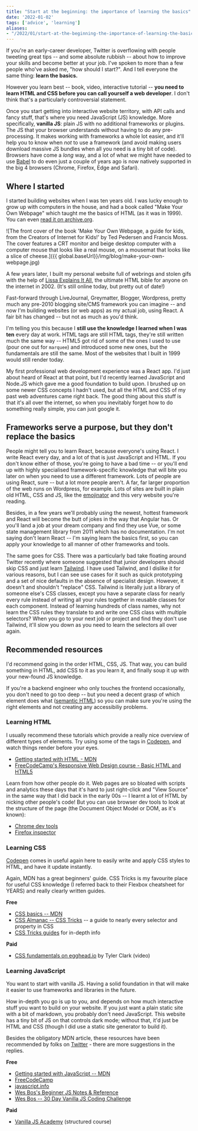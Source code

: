 ```yaml
---
title: "Start at the beginning: the importance of learning the basics"
date: '2022-01-02'
tags: ['advice', 'learning']
aliases: 
- "/2022/01/start-at-the-beginning-the-importance-of-learning-the-basics/"
---
```


If you're an early-career developer, Twitter is overflowing with people tweeting great tips -- and some absolute rubbish -- about how to improve your skills and become better at your job. I've spoken to more than a few people who've asked me, "how should I start?". And I tell everyone the same thing: **learn the basics.**

<!--more-->

However you learn best -- book, video, interactive tutorial -- **you need to learn HTML and CSS  before you can call yourself a web developer**. I don't think that's a particularly controversial statement.

Once you start getting into interactive website territory, with API calls and fancy stuff, that's where you need JavaScript (JS) knowledge. More specifically, **vanilla JS**: plain JS with no additional frameworks or plugins. The JS that your browser understands without having to do any pre-processing. It makes working with frameworks a whole lot easier, and it'll help you to know when *not* to use a framework (and avoid making users download massive JS bundles when all you need is a tiny bit of code). Browsers have come a *long* way, and a lot of what we might have needed to use [Babel](https://babeljs.io/) to do even just a couple of years ago is now natively supported in the big 4 browsers (Chrome, Firefox, Edge and Safari).

## Where I started

I started building websites when I was ten years old. I was lucky enough to grow up with computers in the house, and had a book called "Make Your Own Webpage" which taught me the basics of HTML (as it was in 1999). You can even [read it on archive.org](https://archive.org/details/makeyourownwebpa00pede).

![The front cover of the book 'Make Your Own Webpage, a guide for kids, from the Creators of Internet for Kids!' by Ted Pedersen and Francis Moss. The cover features a CRT monitor and beige desktop computer with a computer mouse that looks like a real mouse, on a mousemat that looks like a slice of cheese.]({{ global.baseUrl}}/img/blog/make-your-own-webpage.jpg)

A few years later, I built my personal website full of webrings and stolen gifs with the help of [Lissa Explains It All](http://lissaexplains.com/), the ultimate HTML bible for anyone on the internet in 2002. (It's still online today, but pretty out of date!)

Fast-forward through LiveJournal, Greymatter, Blogger, Wordpress, pretty much any pre-2010 blogging site/CMS framework you can imagine -- and now I'm building websites (or web apps) as my actual job, using React. A fair bit has changed -- but not as much as you'd think. 

I'm telling you this because I **still use the knowledge I learned when I was ten** every day at work. HTML tags are still HTML tags, they're still written much the same way -- HTML5 got rid of some of the ones I used to use (pour one out for `marquee`) and introduced some new ones, but the fundamentals are still the same. Most of the websites that I built in 1999 would still render today.

My first professional web development experience was a React app. I'd just about heard of React at that point, but I'd recently learned JavaScript and Node.JS which gave me a good foundation to build upon. I brushed up on some newer CSS concepts I hadn't used, but all the HTML and CSS of my past web adventures came right back. The good thing about this stuff is that it's all over the internet, so when you inevitably forget how to do something really simple, you can just google it. 

## Frameworks serve a purpose, but they don't replace the basics
People might tell you to learn React, because everyone's using React. I write React every day, and a lot of that is just JavaScript and HTML. If you don't know either of those, you're going to have a bad time -- or you'll end up with highly specialised framework-specific knowledge that will bite you later on when you need to use a different framework. Lots of people are using React, sure -- but a lot more people aren't. A far, far larger proportion of the web runs on Wordpress, for example. Lots of sites are built in plain old HTML, CSS and JS, like the [emojinator](https://emojinator.fun) and this very website you're reading.

Besides, in a few years we'll probably using the newest, hottest framework and React will become the butt of jokes in the way that Angular has. Or you'll land a job at your dream company and find they use Vue, or some state management library from 2011 which has no documentation. I'm not saying don't learn React -- I'm saying learn the basics first, so you can apply your knowledge to all manner of other frameworks and tools.

The same goes for CSS. There was a particularly bad take floating around Twitter recently where someone suggested that junior developers should skip CSS and just learn [Tailwind](https://tailwindcss.com/). I have used Tailwind, and I dislike it for various reasons, but I can see use cases for it such as quick prototyping and a set of nice defaults in the absence of specialist design. However, it doesn't and shouldn't "replace" CSS. Tailwind is literally just a library of someone else's CSS classes, except you have a separate class for nearly every rule instead of writing all your rules together in reusable classes for each component. Instead of learning hundreds of class names, why not learn the CSS rules they translate to and write one CSS class with multiple selectors? When you go to your next job or project and find they don't use Tailwind, it'll slow you down as you need to learn the selectors all over again. 


## Recommended resources
I'd recommend going in the order HTML, CSS, JS. That way, you can build something in HTML, add CSS to it as you learn it, and finally soup it up with your new-found JS knowledge.

If you're a backend engineer who only touches the frontend occasionally, you don't need to go too deep -- but you need a decent grasp of which element does what ([semantic HTML](/0221/06/the-right-tag-for-the-job-why-you-should-use-semantic-html/)) so you can make sure you're using the right elements and not creating any accessibiliy problems. 

### Learning HTML
I usually recommend these tutorials which provide a really nice overview of different types of elements. Try using some of the tags in [Codepen](https://codepen.io/pen/), and watch things render before your eyes. 
* [Getting started with HTML - MDN](https://developer.mozilla.org/en-US/docs/Learn/Getting_started_with_the_web/HTML_basics)
* [FreeCodeCamp's Responsive Web Design course - Basic HTML and HTML5](https://.freecodecamp.org/learn/responsive-web-design/#basic-html-and-html5)

Learn from how other people do it. Web pages are so bloated with scripts and analytics these days that it's hard to just right-click and "View Source" in the same way that I did back in the early 00s -- I learnt a lot of HTML by nicking other people's code! But you can use browser dev tools to look at the structure of the page (the Document Object Model or DOM, as it's known):
* [Chrome dev tools](https://developer.chrome.com/docs/devtools/open/#elements)
* [Firefox inspector](https://developer.mozilla.org/en-US/docs/Tools/Page_Inspector)
### Learning CSS
[Codepen](https://codepen.io/pen/) comes in useful again here to easily write and apply CSS styles to HTML, and have it update instantly.

Again, MDN has a great beginners' guide. CSS Tricks is my favourite place for useful CSS knowledge (I referred back to their Flexbox cheatsheet for YEARS) and really clearly written guides.

**Free**
* [CSS basics -- MDN](https://developer.mozilla.org/en-US/docs/Learn/Getting_started_with_the_web/CSS_basics)
* [CSS Almanac -- CSS Tricks](https://css-tricks.com/almanac/) -- a guide to nearly every selector and property in CSS
* [CSS Tricks guides](https://css-tricks.com/guides/) for in-depth info

**Paid**
* [CSS fundamentals on egghead.io](https://egghead.io/courses/css-fundamentals) by Tyler Clark (video)
  
### Learning JavaScript
You want to start with vanilla JS. Having a solid foundation in that will make it easier to use frameworks and libraries in the future.

How in-depth you go is up to you, and depends on how much interactive stuff you want to build on your website. If you just want a plain static site with a bit of markdown, you probably don't need JavaScript. This website has a tiny bit of JS on that controls dark mode; without that, it'd just be HTML and CSS (though I did use a static site generator to build it).

Besides the obligatory MDN article, these resources have been recommended by folks on [Twitter](https://twitter.com/type__error/status/1477734460741369860) - there are more suggestions in the replies. 

**Free**
* [Getting started with JavaScript -- MDN](https://developer.mozilla.org/en-US/docs/Learn/Getting_started_with_the_web/JavaScript_basics)
* [FreeCodeCamp](https://freecodecamp.org)
* [javascript.info](https://javascript.info/)
* [Wes Bos's Beginner JS Notes & Reference](https://wesbos.com/javascript)
* [Wes Bos -- 30 Day Vanilla JS Coding Challenge](https://javascript30.com/)
  
**Paid**
* [Vanilla JS Academy](https://vanillajsacademy.com/essentials/) (structured course)